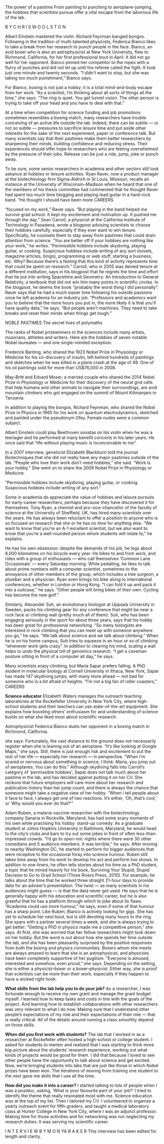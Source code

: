 The power of a pastime
From painting to punching to aeroplane-jumping, the hobbies that scientists pursue offer a vital escape from the laborious life of the lab.

B Y C H R I S W O O L S T O N

Albert Einstein mastered the violin. Richard Feynman banged bongos. Following in the tradition of multi-talented physicists, Federica Bianco likes to take a break from her research to punch people in the face. Bianco, an avid boxer who is also an astrophysicist at New York University, flew to Richmond, California, for her first professional bout in April. It did not go well for her opponent. Bianco pinned her competitor to the ropes with a flurry of punches and did not let up until the referee called the fight. It took just one minute and twenty seconds. “I didn’t want to stop, but she was taking too much punishment,” Bianco says.

For Bianco, boxing is not just a hobby; it is a total mind-and-body escape from her work. “As a scientist, I’m thinking about all sorts of things all the time,” she says. “The ring is quiet. You get tunnel vision. The other person is trying to take off your head and you have to deal with that.”

At a time when competition for science funding and job promotions sometimes resembles a boxing match, many researchers have trouble conceiving of an active life outside the lab. Indeed, there can be subtle — or not so subtle — pressures to sacrifice leisure time and put aside other interests for the sake of the next experiment, paper or conference talk. But many scientists say that their pastimes make them better researchers by sharpening their minds, building confidence and reducing stress. Their experiences should offer hope to researchers who are feeling overwhelmed by the pressure of their jobs. Release can be just a ride, jump, joke or punch away.

To be sure, some senior researchers in academia and other sectors still look askance at hobbies or leisure activities. Ryan Raver, now a product manager at the biotechnology firm Sigma-Aldrich in St Louis, Missouri, recalls an instance at the University of Wisconsin–Madison when he heard that one of the members of his thesis committee had commented that he thought Raver had spent too much time blogging and playing lead guitar in a hard-rock band. “He thought I should have been more CAREERS

“focused on my work,” Raver says. “But playing in the band helped me survive grad school. It kept my excitement and motivation up. It pushed me through the day.” Sean Carroll, a physicist at the California Institute of Technology in Pasadena, wrote a blogpost advising scientists to choose their hobbies carefully, especially if they ever want to win tenure. Specifically, he counsels them to stay away from pastimes that could drain attention from science. “You are better off if your hobbies are nothing like your work,” he writes. “Permissible hobbies include skydiving, playing guitar, or cooking. Suspicious hobbies include writing of any sort (novels, magazine articles, blogs), programming or web stuff, starting a business, etc. Why? Because there’s a feeling that this kind of activity represents time that could be spent on research.” Carroll, who in 2005 was denied tenure at a different institution, says in his blogpost that he regrets the time and effort that he put into writing Spacetime and Geometry: An Introduction to General Relativity, a textbook that did not win him many points in scientific circles. In the blogpost, he deems the book “probably the worst thing I did personally”. Raver says that he had a much easier time following his outside passions once he left academia for an industry job. “Professors and academics want you to believe that the more hours you put in, the more likely it is that you’ll have quality data,” he says. “But people aren’t machines. They need to take breaks and reset their minds when things get tough.”

NOBLE PASTIMES
The secret lives of polymaths

The ranks of Nobel prizewinners in the sciences include many artists, musicians, athletes and writers. Here are the hobbies of seven notable Nobel laureates — and one single-minded exception.

Frederick Banting, who shared the 1923 Nobel Prize in Physiology or Medicine for his co-discovery of insulin, left behind hundreds of paintings and sketches when he was killed in a plane crash at the age of 49. One of his oil paintings sold for more than US$76,000 in 2008.

May-Britt and Edvard Moser, a married couple who shared the 2014 Nobel Prize in Physiology or Medicine for their discovery of the neural grid cells that help humans and other animals to navigate their surroundings, are avid mountain climbers who got engaged on the summit of Mount Kilimanjaro in Tanzania.

In addition to playing the bongos, Richard Feynman, who shared the Nobel Prize in Physics in 1965 for his work on quantum electrodynamics, sketched and painted under the pseudonym Ofey. Female nudes were a common subject.

Albert Einstein could play Beethoven sonatas on his violin when he was a teenager and he performed at many benefit concerts in his later years. He once said that “life without playing music is inconceivable to me”.

In a 2007 interview, geneticist Elizabeth Blackburn told the journal Biotechniques that she did not really have any major pastimes outside of the lab. “People who love their work don’t need hobbies,” she said. “Work is your hobby.” She went on to share the 2009 Nobel Prize in Physiology or Medicine.

“Permissible hobbies include skydiving, playing guitar, or cooking. Suspicious hobbies include writing of any sort.”

Some in academia do appreciate the value of hobbies and leisure pursuits for early-career researchers, perhaps because they have discovered it for themselves. Tony Ryan, a chemist and pro-vice-chancellor of the faculty of science at the University of Sheffield, UK, has hired many scientists over the years. He has always been reluctant to offer a position to anyone who is so focused on research that she or he has no time for anything else. “We want to know that you’re an A-1 excellent scientist, but we also want to know that you’re a well-rounded person whom students will relate to,” he explains.

He has his own obsession: despite the demands of his job, he logs about 8,000 kilometres on his bicycle every year. He bikes to and from work, and rides with a group of enthusiasts — who call themselves ‘Common Lane Occasionals’ — every Saturday morning. While pedalling, he likes to talk about prime numbers with a computer scientist, sometimes to the annoyance of other members of the group, which includes a tree surgeon, a plumber and a physician. Ryan even brings his bike along to international conferences, whether in London or Hong Kong. “I can fold it up and pack it into a suitcase,” he says. “Other people will bring bikes of their own. Cycling has become the new golf.”

Similarly, Alexander Suh, an evolutionary biologist at Uppsala University in Sweden, packs his climbing gear for any conference that might be near a rock face or climbing wall (pretty much all of them). Suh, who has been engaging seriously in the sport for about three years, says that his hobby has been great for professional networking. “So many biologists are interested in rock climbing that you can meet up with someone anywhere you go,” he says. “We talk about science and we talk about climbing.” When he is on his home campus, Suh tries to squeeze in an hour or so of climbing “whenever work gets crazy”. In addition to clearing his mind, scaling a wall helps to undo the physical toll of genomics research. “I get a caveman posture sitting in front of a computer all day,” he says.

Many scientists enjoy climbing, but Maria Sapar prefers falling. A PhD student in molecular biology at Cornell University in Ithaca, New York, Sapar has made 147 skydiving jumps, with many more ahead — not bad for someone who is a bit afraid of heights. “I’m not a big fan of roller coasters,” CAREERS

**Science educator** Elizabeth Waters manages the outreach teaching laboratories at the Rockefeller University in New York City, where high-school students and their teachers can use state-of-the-art equipment. She explains how boosting others’ enthusiasm for and understanding of science builds on what she liked most about scientific research.

Astrophysicist Federica Bianco duels her opponent in a boxing match in Richmond, California.

she says. Fortunately, the vast distance to the ground does not necessarily register when she is leaning out of an aeroplane. “It’s like looking at Google Maps,” she says. Still, there is just enough risk and excitement to put the rest of her life — especially her research — in perspective. “When I’m scared or nervous about something in science, I think: Maria, you jump out of aeroplanes. You can do this.” Although skydiving falls into Carroll’s category of ‘permissible hobbies’, Sapar does not talk much about her pastime in the lab, and has decided against putting it on her CV. She reckons that future employers will care more about her research and publication history than her jump count, and there is always the chance that someone might take a negative view of her hobby. “When I tell people about it face to face, I always get one of two reactions. It’s either, ‘Oh, that’s cool,’ or ‘Why would you ever do that?’”

Adam Ruben, a malaria-vaccine researcher with the biotechnology company Sanaria in Rockville, Maryland, has had some scary moments of his own while practising his hobby: stand-up comedy. As a graduate student at Johns Hopkins University in Baltimore, Maryland, he would head to the city’s clubs and bars to try out some jokes in front of often less-than-impressed crowds. “I’d go to open-mic nights where there were 30 other comedians and 5 audience members. It was terrible,” he says. After moving to nearby Washington DC, he started to perform for bigger audiences that were receptive to the occasional foray into science humour. Ruben still takes time away from his work to develop his act and perform live shows. In addition to one-liners, he often tells stories about his time as a PhD student, a topic that he mined heavily for his book, Surviving Your Stupid, Stupid Decision to Go to Grad School (Three Rivers Press, 2010). For example, he talks about the time that he worked three straight 21-hour days to provide data for an adviser’s presentation. The twist — as many scientists in his audiences might guess — is that the data never got used. He says that he is generally happy with his education and scientific career, but he is also grateful that he has a platform through which to joke about its flaws. “Academia could use more humour,” he says, even if some of that humour has a sharp point. Like Ruben, Bianco is actively looking for gigs. She has yet to schedule her next bout, but is still devoting many hours to the ring. She spars with a partner several times a week, and she is always trying to get better. “Getting a PhD in physics made me a competitive person,” she says. At first, she was worried that her fellow researchers might look down on her hobby. But the word is out about how she spends her time outside the lab, and she has been pleasantly surprised by the positive responses from both the boxing and physics communities. Boxers whom she meets are always amazed to learn that she is an astrophysicist, and physicists have been completely supportive of her pugilism. “Everyone is amused, interested and somehow, even proud,” she says. Depending on the setting, she is either a physicist–boxer or a boxer–physicist. Either way, she is proof that scientists can be more than their work, especially if they happen to have a wicked right hook.

**What skills from the lab help you to do your job?**
As a researcher, I was fortunate enough to receive my own grant and manage the grant budget myself. I learned how to keep tasks and costs in line with the goals of the project. And learning how to establish collaborations with other researchers was very relevant to what I do now. Making sure that I understand other people’s expectations of my role and their expectations of their role — that is really critical. All of the details around running a class smoothly depend on those skills.

**When did you first work with students?**
The lab that I worked in as a researcher at Rockefeller often hosted a high-school or college student. I asked for students to mentor and realized that I was starting to think more big-picture about the students’ research experience, working out what kinds of projects would be good for them. I did that because I loved to see other people have the opportunity to talk about science and get excited. Now, we’re bringing students into labs that are just like those in which Nobel prizes have been won. The iterations of moving from training one student to the next gave me skills that I use all the time.

**How did you make it into a career?**
I started talking to lots of people when I was a postdoc, asking, ‘What is your favourite part of your job?’ I tried to identify the theme that really resonated most with me. Science education was at the top of my list. Then I tailored my CV. I volunteered to organize a yearly outreach event for fifth-graders, and taught a medical laboratory class at Hunter College in New York City, where I was an adjunct professor. Making time for those activities and for networking was not neglecting my research duties. It was serving my scientific career.

I N T E R V I E W B Y M O N YA B A K E R
This interview has been edited for length and clarity. 